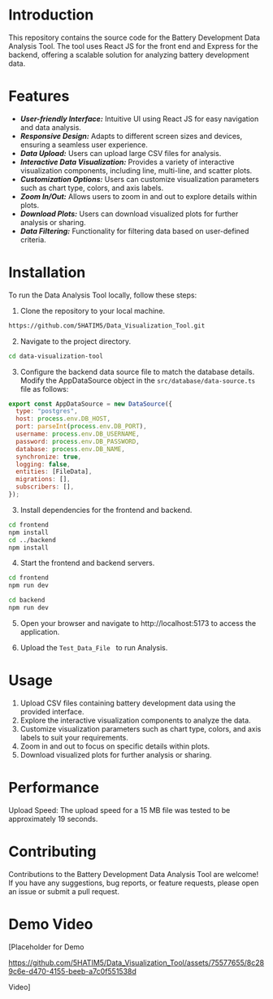 # Introduction

This repository contains the source code for the Battery Development Data Analysis Tool. The tool uses React JS for the front end and Express for the backend, offering a scalable solution for analyzing battery development data.

# Features
                   
- ***User-friendly Interface:*** Intuitive UI using React JS for easy navigation and data analysis.
- ***Responsive Design:*** Adapts to different screen sizes and devices, ensuring a seamless user experience.
- ***Data Upload:*** Users can upload large CSV files for analysis.
- ***Interactive Data Visualization:*** Provides a variety of interactive visualization components, including line, multi-line, and scatter plots.
- ***Customization Options:*** Users can customize visualization parameters such as chart type, colors, and axis labels.
- ***Zoom In/Out:*** Allows users to zoom in and out to explore details within plots.
- ***Download Plots:*** Users can download visualized plots for further analysis or sharing.
- ***Data Filtering:*** Functionality for filtering data based on user-defined criteria.

# Installation
To run the Data Analysis Tool locally, follow these steps:

1. Clone the repository to your local machine.
```bash 
https://github.com/5HATIM5/Data_Visualization_Tool.git 
```

2. Navigate to the project directory.
```bash 
cd data-visualization-tool
```

3. Configure the backend data source file to match the database details. Modify the AppDataSource object in the ```src/database/data-source.ts``` file as follows:
```javascript
export const AppDataSource = new DataSource({
  type: "postgres",
  host: process.env.DB_HOST,
  port: parseInt(process.env.DB_PORT),
  username: process.env.DB_USERNAME,
  password: process.env.DB_PASSWORD,
  database: process.env.DB_NAME,
  synchronize: true,
  logging: false,
  entities: [FileData],
  migrations: [],
  subscribers: [],
});

```

3. Install dependencies for the frontend and backend.
```bash 
cd frontend
npm install
cd ../backend
npm install

```

4. Start the frontend and backend servers.
```bash 
cd frontend
npm run dev
```
```bash 
cd backend
npm run dev
```

5. Open your browser and navigate to http://localhost:5173 to access the application.

6. Upload the ```Test_Data_File ``` to run Analysis.

# Usage
1. Upload CSV files containing battery development data using the provided interface.
2. Explore the interactive visualization components to analyze the data.
3. Customize visualization parameters such as chart type, colors, and axis labels to suit your requirements.
4. Zoom in and out to focus on specific details within plots.
5. Download visualized plots for further analysis or sharing.

# Performance
Upload Speed: The upload speed for a 15 MB file was tested to be approximately 19 seconds.

# Contributing
Contributions to the Battery Development Data Analysis Tool are welcome! If you have any suggestions, bug reports, or feature requests, please open an issue or submit a pull request.

# Demo Video
[Placeholder for Demo

https://github.com/5HATIM5/Data_Visualization_Tool/assets/75577655/8c289c6e-d470-4155-beeb-a7c0f551538d

 Video]
